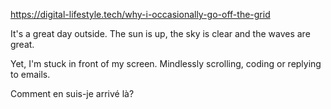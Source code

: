 https://digital-lifestyle.tech/why-i-occasionally-go-off-the-grid

It's a great day outside. The sun is up, the sky is clear and the waves are great.

Yet, I'm stuck in front of my screen. Mindlessly scrolling, coding or replying to emails.

Comment en suis-je arrivé là?
